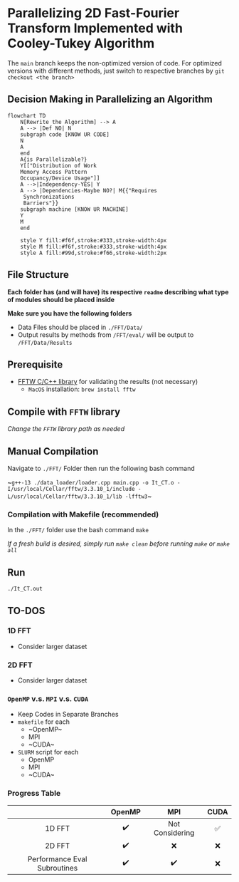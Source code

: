 # Parallelizing 2D Fast-Fourier Transform Implemented with Cooley-Tukey Algorithm
The `main` branch keeps the non-optimized version of code. For optimized versions with different methods, just switch to respective branches by `git checkout <the branch>`

## Decision Making in Parallelizing an Algorithm
```mermaid
flowchart TD
	N[Rewrite the Algorithm] --> A
	A --> |Def NO| N
	subgraph code [KNOW UR CODE]
	N
	A
	end
	A{is Parallelizable?}
	Y[["Distribution of Work
	Memory Access Pattern
	Occupancy/Device Usage"]]
	A -->|Independency-YES| Y
	A --> |Dependencies-Maybe NO?| M{{"Requires
	 Synchronizations
	 Barriers"}}
	subgraph machine [KNOW UR MACHINE]
	Y
	M
	end

    style Y fill:#f6f,stroke:#333,stroke-width:4px
	style M fill:#f6f,stroke:#333,stroke-width:4px
	style A fill:#99d,stroke:#f66,stroke-width:2px
```

## File Structure
**Each folder has (and will have) its respective `readme` describing what type of modules should be placed inside**

**Make sure you have the following folders**
- Data Files should be placed in `./FFT/Data/` 
- Output results by methods from `/FFT/eval/` will be output to `/FFT/Data/Results`


## Prerequisite
- [FFTW C/C++ library](https://www.fftw.org/) for validating the results (not necessary)
    - `MacOS` installation: `brew install fftw`

## Compile with `FFTW` library
*Change the `FFTW` library path as needed*

## Manual Compilation
Navigate to `./FFT/` Folder then run the following bash command

~`g++-13 ./data_loader/loader.cpp main.cpp -o It_CT.o -I/usr/local/Cellar/fftw/3.3.10_1/include -L/usr/local/Cellar/fftw/3.3.10_1/lib -lfftw3`~

### Compilation with Makefile (recommended)
In the `./FFT/` folder use the bash command `make`

*If a fresh build is desired, simply run `make clean` before running `make` or `make all`*

## Run 
`./It_CT.out`

## TO-DOS
### 1D FFT
- Consider larger dataset

### 2D FFT
- Consider larger dataset

### `OpenMP` v.s. `MPI` v.s. `CUDA`
- Keep Codes in Separate Branches
- `makefile` for each
    - ~OpenMP~
    - MPI
    - ~CUDA~
- `SLURM` script for each
    - OpenMP
    - MPI
    - ~CUDA~

### Progress Table
||OpenMP | MPI | CUDA|
|:--:|:---:|:---:|:---:|
|1D FFT|:heavy_check_mark:|Not Considering| :white_check_mark:|
|2D FFT|:heavy_check_mark:|:x:|:x:|
|Performance Eval Subroutines|:heavy_check_mark:|:heavy_check_mark:|:x:|
